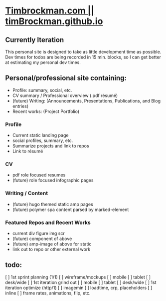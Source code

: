 # [Timbrockman.com || timBrockman.github.io](https://timbrockman.com)

## Currently Iteration
  This personal site is designed to take as little development time as possible. Dev times for todos are being recorded in 15 min. blocks, so I can get better at estimating my personal dev times.

## Personal/professional site containing:
  - Profile: summary, social, etc.
  - CV summary / Professional overview (.pdf résumé)
  - (future) Writing: (Announcements, Presentations, Publications, and Blog entries)
  - Recent works: (Project Portfolio)

### Profile
  - Current static landing page
  - social profiles, summary, etc.
  - Summarize projects and link to repos
  - Link to résumé

### CV
  - pdf role focused resumes
  - (future) role focused infographic pages

### Writing / Content
  - (future) hugo themed static amp pages
  - (future) polymer spa content parsed by marked-element

### Featured Repos and Recent Works
  - current div figure img scr
  - (future) component of above
  - (future) amp-image of above for static
  - link out to repo or other external work

## todo:
  [ ] 1st sprint planning (1/1)
  [ ] wireframe/mockups
    [ ] mobile
    [ ] tablet
    [ ] desk/wide
  [ ] 1st iteration grind out
    [ ] mobile
    [ ] tablet
    [ ] desk/wide
  [ ] 1st iteration optimize (http/1)
    [ ] imagemin
    [ ] loadtime, crp, placeholders
    [ ] inline
    [ ] frame rates, animations, flip, etc.
